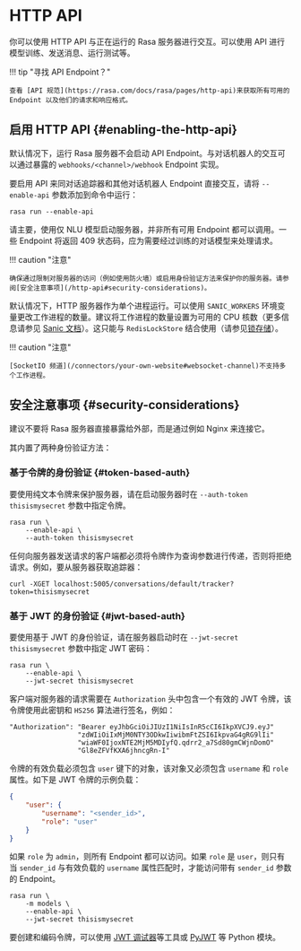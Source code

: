 # HTTP API

你可以使用 HTTP API 与正在运行的 Rasa 服务器进行交互。可以使用 API 进行模型训练、发送消息、运行测试等。

!!! tip "寻找 API Endpoint？"

    查看 [API 规范](https://rasa.com/docs/rasa/pages/http-api)来获取所有可用的 Endpoint 以及他们的请求和响应格式。

## 启用 HTTP API {#enabling-the-http-api}

默认情况下，运行 Rasa 服务器不会启动 API Endpoint。与对话机器人的交互可以通过暴露的 `webhooks/<channel>/webhook` Endpoint 实现。

要启用 API 来同对话追踪器和其他对话机器人 Endpoint 直接交互，请将 `--enable-api` 参数添加到命令中运行：

```shell
rasa run --enable-api
```

请主要，使用仅 NLU 模型启动服务器，并非所有可用 Endpoint 都可以调用。一些 Endpoint 将返回 409 状态码，应为需要经过训练的对话模型来处理请求。

!!! caution "注意"

    确保通过限制对服务器的访问（例如使用防火墙）或启用身份验证方法来保护你的服务器。请参阅[安全注意事项](/http-api#security-considerations)。

默认情况下，HTTP 服务器作为单个进程运行。可以使用 `SANIC_WORKERS` 环境变量更改工作进程的数量。建议将工作进程的数量设置为可用的 CPU 核数（更多信息请参见 [Sanic 文档](https://sanicframework.org/en/guide/deployment/running.html#workers)）。这只能与 `RedisLockStore` 结合使用（请参见[锁存储](/lock-stores)）。

!!! caution "注意"

    [SocketIO 频道](/connectors/your-own-website#websocket-channel)不支持多个工作进程。

## 安全注意事项 {#security-considerations}

建议不要将 Rasa 服务器直接暴露给外部，而是通过例如 Nginx 来连接它。

其内置了两种身份验证方法：

### 基于令牌的身份验证 {#token-based-auth}

要使用纯文本令牌来保护服务器，请在启动服务器时在 `--auth-token thisismysecret` 参数中指定令牌。

```shell
rasa run \
    --enable-api \
    --auth-token thisismysecret
```

任何向服务器发送请求的客户端都必须将令牌作为查询参数进行传递，否则将拒绝请求。例如，要从服务器获取追踪器：

```shell
curl -XGET localhost:5005/conversations/default/tracker?token=thisismysecret
```

### 基于 JWT 的身份验证 {#jwt-based-auth}

要使用基于 JWT 的身份验证，请在服务器启动时在 `--jwt-secret thisismysecret` 参数中指定 JWT 密码：

```shell
rasa run \
    --enable-api \
    --jwt-secret thisismysecret
```

客户端对服务器的请求需要在 `Authorization` 头中包含一个有效的 JWT 令牌，该令牌使用此密钥和 `HS256` 算法进行签名，例如：

```
"Authorization": "Bearer eyJhbGciOiJIUzI1NiIsInR5cCI6IkpXVCJ9.eyJ"
                 "zdWIiOiIxMjM0NTY3ODkwIiwibmFtZSI6IkpvaG4gRG9lIi"
                 "wiaWF0IjoxNTE2MjM5MDIyfQ.qdrr2_a7Sd80gmCWjnDomO"
                 "Gl8eZFVfKXA6jhncgRn-I"
```

令牌的有效负载必须包含 `user` 键下的对象，该对象又必须包含 `username` 和 `role` 属性。如下是 JWT 令牌的示例负载：

```json
{
    "user": {
        "username": "<sender_id>",
        "role": "user"
    }
}
```

如果 `role` 为 `admin`，则所有 Endpoint 都可以访问。如果 `role` 是 `user`，则只有当 `sender_id` 与有效负载的 `username` 属性匹配时，才能访问带有 `sender_id` 参数的 Endpoint。

```shell
rasa run \
    -m models \
    --enable-api \
    --jwt-secret thisismysecret
```

要创建和编码令牌，可以使用 [JWT 调试器](https://jwt.io/)等工具或 [PyJWT](https://pyjwt.readthedocs.io/en/latest/) 等 Python 模块。
